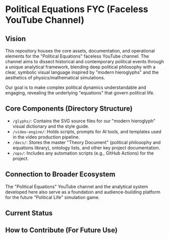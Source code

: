# Political Equations FYC (Faceless YouTube Channel)

## Vision
This repository houses the core assets, documentation, and operational elements for the "Political Equations" faceless YouTube channel. The channel aims to dissect historical and contemporary political events through a unique analytical framework, blending deep political philosophy with a clear, symbolic visual language inspired by "modern hieroglyphs" and the aesthetics of physics/mathematical simulations.

Our goal is to make complex political dynamics understandable and engaging, revealing the underlying "equations" that govern political life.

## Core Components (Directory Structure)
* `/glyphs/`: Contains the SVG source files for our "modern hieroglyph" visual dictionary and the style guide.
* `/video-engine/`: Holds scripts, prompts for AI tools, and templates used in the video production pipeline.
* `/docs/`: Stores the master "Theory Document" (political philosophy and equations library), ontology lists, and other key project documentation.
* `/ops/`: Includes any automation scripts (e.g., GitHub Actions) for the project.

## Connection to Broader Ecosystem
The "Political Equations" YouTube channel and the analytical system developed here also serve as a foundation and audience-building platform for the future "Political Life" simulation game. 

## Current Status


## How to Contribute (For Future Use)
